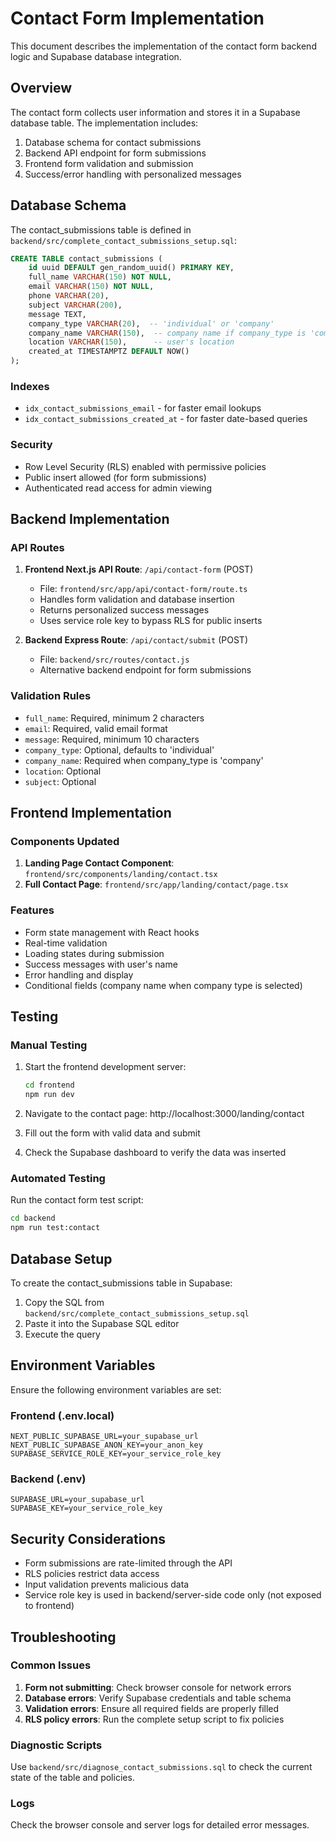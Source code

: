 # Contact Form Implementation

This document describes the implementation of the contact form backend logic and Supabase database integration.

## Overview

The contact form collects user information and stores it in a Supabase database table. The implementation includes:

1. Database schema for contact submissions
2. Backend API endpoint for form submissions
3. Frontend form validation and submission
4. Success/error handling with personalized messages

## Database Schema

The contact_submissions table is defined in `backend/src/complete_contact_submissions_setup.sql`:

```sql
CREATE TABLE contact_submissions (
    id uuid DEFAULT gen_random_uuid() PRIMARY KEY,
    full_name VARCHAR(150) NOT NULL,
    email VARCHAR(150) NOT NULL,
    phone VARCHAR(20),
    subject VARCHAR(200),
    message TEXT,
    company_type VARCHAR(20),  -- 'individual' or 'company'
    company_name VARCHAR(150),  -- company name if company_type is 'company'
    location VARCHAR(150),      -- user's location
    created_at TIMESTAMPTZ DEFAULT NOW()
);
```

### Indexes
- `idx_contact_submissions_email` - for faster email lookups
- `idx_contact_submissions_created_at` - for faster date-based queries

### Security
- Row Level Security (RLS) enabled with permissive policies
- Public insert allowed (for form submissions)
- Authenticated read access for admin viewing

## Backend Implementation

### API Routes

1. **Frontend Next.js API Route**: `/api/contact-form` (POST)
   - File: `frontend/src/app/api/contact-form/route.ts`
   - Handles form validation and database insertion
   - Returns personalized success messages
   - Uses service role key to bypass RLS for public inserts

2. **Backend Express Route**: `/api/contact/submit` (POST)
   - File: `backend/src/routes/contact.js`
   - Alternative backend endpoint for form submissions

### Validation Rules

- `full_name`: Required, minimum 2 characters
- `email`: Required, valid email format
- `message`: Required, minimum 10 characters
- `company_type`: Optional, defaults to 'individual'
- `company_name`: Required when company_type is 'company'
- `location`: Optional
- `subject`: Optional

## Frontend Implementation

### Components Updated

1. **Landing Page Contact Component**: `frontend/src/components/landing/contact.tsx`
2. **Full Contact Page**: `frontend/src/app/landing/contact/page.tsx`

### Features

- Form state management with React hooks
- Real-time validation
- Loading states during submission
- Success messages with user's name
- Error handling and display
- Conditional fields (company name when company type is selected)

## Testing

### Manual Testing

1. Start the frontend development server:
   ```bash
   cd frontend
   npm run dev
   ```

2. Navigate to the contact page: http://localhost:3000/landing/contact

3. Fill out the form with valid data and submit

4. Check the Supabase dashboard to verify the data was inserted

### Automated Testing

Run the contact form test script:
```bash
cd backend
npm run test:contact
```

## Database Setup

To create the contact_submissions table in Supabase:

1. Copy the SQL from `backend/src/complete_contact_submissions_setup.sql`
2. Paste it into the Supabase SQL editor
3. Execute the query

## Environment Variables

Ensure the following environment variables are set:

### Frontend (.env.local)
```
NEXT_PUBLIC_SUPABASE_URL=your_supabase_url
NEXT_PUBLIC_SUPABASE_ANON_KEY=your_anon_key
SUPABASE_SERVICE_ROLE_KEY=your_service_role_key
```

### Backend (.env)
```
SUPABASE_URL=your_supabase_url
SUPABASE_KEY=your_service_role_key
```

## Security Considerations

- Form submissions are rate-limited through the API
- RLS policies restrict data access
- Input validation prevents malicious data
- Service role key is used in backend/server-side code only (not exposed to frontend)

## Troubleshooting

### Common Issues

1. **Form not submitting**: Check browser console for network errors
2. **Database errors**: Verify Supabase credentials and table schema
3. **Validation errors**: Ensure all required fields are properly filled
4. **RLS policy errors**: Run the complete setup script to fix policies

### Diagnostic Scripts

Use `backend/src/diagnose_contact_submissions.sql` to check the current state of the table and policies.

### Logs

Check the browser console and server logs for detailed error messages.